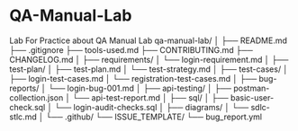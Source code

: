 # QA-Manual-Lab
Lab For Practice about QA Manual Lab
qa-manual-lab/
│
├── README.md
├── .gitignore
├── tools-used.md
├── CONTRIBUTING.md
├── CHANGELOG.md
│
├── requirements/
│   └── login-requirement.md
│
├── test-plan/
│   ├── test-plan.md
│   └── test-strategy.md
│
├── test-cases/
│   ├── login-test-cases.md
│   └── registration-test-cases.md
│
├── bug-reports/
│   └── login-bug-001.md
│
├── api-testing/
│   ├── postman-collection.json
│   └── api-test-report.md
│
├── sql/
│   ├── basic-user-check.sql
│   └── login-audit-checks.sql
│
├── diagrams/
│   └── sdlc-stlc.md
│
└── .github/
    └── ISSUE_TEMPLATE/
        └── bug_report.yml
